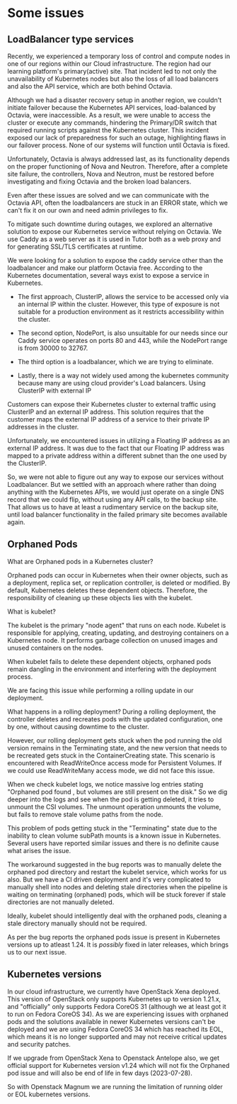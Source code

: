 # Some issues


## LoadBalancer type services

<!-- Note -->

Recently, we experienced a temporary loss of control and compute nodes in one of our regions within our Cloud infrastructure. The region had our learning platform's primary(active) site. That incident led to not only the unavailability of Kubernetes nodes but also the loss of all load balancers and also the API service, which are both behind Octavia.

Although we had a disaster recovery setup in another region, we couldn't initiate failover because the Kubernetes API services, load-balanced by Octavia, were inaccessible. As a result, we were unable to access the cluster or execute any commands, hindering the Primary/DR switch that required running scripts against the Kubernetes cluster. This incident exposed our lack of preparedness for such an outage, highlighting flaws in our failover process. None of our systems will function until Octavia is fixed.

Unfortunately, Octavia is always addressed last, as its functionality depends on the proper functioning of Nova and Neutron. Therefore, after a complete site failure, the controllers, Nova and Neutron, must be restored before investigating and fixing Octavia and the broken load balancers.

Even after these issues are solved and we can communicate  with the Octavia API, often the loadbalancers are stuck in an ERROR state, which we can't fix it on 
our own and need admin privileges to fix.

To mitigate such downtime during outages, we explored an alternative solution to expose our Kubernetes service without relying on Octavia.
We use Caddy as a web server as it is used in Tutor both as a web proxy and for generating SSL/TLS certificates at runtime.

We were looking for a solution to expose the caddy service other than the loadbalancer and make our platform Octavia free. According to the Kubernetes documentation, several ways exist to expose a service in Kubernetes.

* The first approach, ClusterIP, allows the service to be accessed only via an internal IP within the cluster. However, this type of exposure is not suitable for a production environment as it restricts accessibility within the cluster.

* The second option, NodePort, is also unsuitable for our needs since our Caddy service operates on ports 80 and 443, while the NodePort range is from 30000 to 32767.

* The third option is a loadbalancer, which we are trying to eliminate.
* Lastly, there is a way not widely used among the kubernetes community because many are using cloud provider's Load balancers.
Using ClusterIP with external IP

Customers can expose their Kubernetes cluster to external traffic using ClusterIP and an external IP address. This solution requires that the customer maps the external IP address of a service to their private IP addresses in the cluster. 

Unfortunately, we encountered issues in utilizing a Floating IP address as an external IP address. It was due to the fact that our Floating IP address was mapped to a private address within a different subnet than the one used by the ClusterIP.

So, we were not able to figure out any way to expose our services without Loadbalancer. But we settled with an approach where rather than doing anything with the Kubernetes APIs, we would just operate on a single DNS record that we could flip, without using any API calls, to the backup site. That allows us to have at least a rudimentary service on the backup site, until load balancer functionality in the failed primary site becomes available again.


## Orphaned Pods

<!-- Note -->

What are Orphaned pods in a Kubernetes cluster?

Orphaned pods can occur in Kubernetes when their owner objects, such as a deployment, replica set, or replication controller, is deleted or modified.
By default, Kubernetes deletes these dependent objects. Therefore, the responsibility of cleaning up these objects lies with the kubelet.

What is kubelet?

The kubelet is the primary "node agent" that runs on each node.
Kubelet is responsible for applying, creating, updating, and destroying containers on a Kubernetes node. It performs garbage collection on unused images and unused containers on the nodes.

When kubelet fails to delete these dependent objects, orphaned pods remain dangling in the environment and interfering with the deployment process.

We are facing this issue while performing a rolling update in our deployment.

What happens in a rolling deployment?
During a rolling deployment, the controller deletes and recreates pods with the updated configuration, one by one, without causing downtime to the cluster.

However, our rolling deployment gets stuck when the pod running the old version remains in the Terminating state, and the new version that needs to be recreated gets stuck in the ContainerCreating state. This scenario is encountered with ReadWriteOnce access mode for Persistent Volumes. If we could use ReadWriteMany access mode,  we did not face this issue.

When we check kubelet logs, we notice massive log entries stating "Orphaned pod found <pod UID>, but volumes are still present on the disk." So we dig deeper into the logs and see when the pod is getting deleted, it tries to unmount the CSI volumes. The unmount operation unmounts the volume, but fails to remove stale volume paths from the node.

This problem of pods getting stuck in the "Terminating" state due to the inability to clean volume subPath mounts is a known issue in Kubernetes. Several users have reported similar issues and there is no definite cause what arises the issue.

The workaround suggested in the bug reports was to manually delete the orphaned pod directory and restart the kubelet service, which works for us also. But we have a CI driven deployment and it's very complicated to manually shell into nodes and deleting stale directories when the pipeline is waiting on terminating (orphaned) pods, which will be stuck forever if stale directories are not manually deleted.

Ideally, kubelet should intelligently deal with the orphaned pods, cleaning a stale directory manually should not be required.

As per the bug reports the orphaned pods issue is present in Kubernetes versions up to atleast 1.24. It is *possibly* fixed in later releases, which brings us to our next issue.


## Kubernetes versions

<!-- Note -->

In our cloud infrastructure, we currently have OpenStack Xena deployed. This version of OpenStack only supports Kubernetes up to version 1.21.x, and "officially" only supports Fedora CoreOS 31 (although we at least got it to run on Fedora CoreOS 34). As we are experiencing issues with orphaned pods and the solutions available in newer Kubernetes versions can't be deployed and we are using Fedora CoreOS 34 which has reached its EOL,  which means it is no longer supported and may not receive critical updates and security patches. 

If we upgrade from OpenStack Xena to Openstack Antelope also, we get official support for Kubernetes version v1.24 which will not fix the Orphaned pod issue and will also be end of life in few days (2023-07-28).

So with Openstack Magnum we are running the limitation of running older or EOL kubernetes versions.

